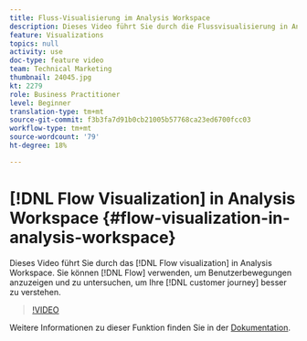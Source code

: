 ```yaml
---
title: Fluss-Visualisierung im Analysis Workspace
description: Dieses Video führt Sie durch die Flussvisualisierung in Analysis Workspace. Sie können Flow verwenden, um Benutzerbewegungen anzuzeigen und zu untersuchen und die Journey Ihrer Kunden besser zu verstehen.
feature: Visualizations
topics: null
activity: use
doc-type: feature video
team: Technical Marketing
thumbnail: 24045.jpg
kt: 2279
role: Business Practitioner
level: Beginner
translation-type: tm+mt
source-git-commit: f3b3fa7d91b0cb21005b57768ca23ed6700fcc03
workflow-type: tm+mt
source-wordcount: '79'
ht-degree: 18%

---
```



# [!DNL Flow Visualization] in Analysis Workspace  {#flow-visualization-in-analysis-workspace}

Dieses Video führt Sie durch das [!DNL Flow visualization] in Analysis Workspace. Sie können [!DNL Flow] verwenden, um Benutzerbewegungen anzuzeigen und zu untersuchen, um Ihre [!DNL customer journey] besser zu verstehen.

>[!VIDEO](https://video.tv.adobe.com/v/24045/?quality=12)

Weitere Informationen zu dieser Funktion finden Sie in der [Dokumentation](https://marketing.adobe.com/resources/help/de_DE/analytics/analysis-workspace/flow.html).
